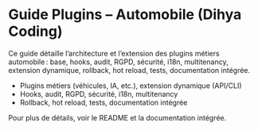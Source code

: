 # Guide Plugins – Automobile (Dihya Coding)

Ce guide détaille l’architecture et l’extension des plugins métiers automobile : base, hooks, audit, RGPD, sécurité, i18n, multitenancy, extension dynamique, rollback, hot reload, tests, documentation intégrée.

- Plugins métiers (véhicules, IA, etc.), extension dynamique (API/CLI)
- Hooks, audit, RGPD, sécurité, i18n, multitenancy
- Rollback, hot reload, tests, documentation intégrée

Pour plus de détails, voir le README et la documentation intégrée.
